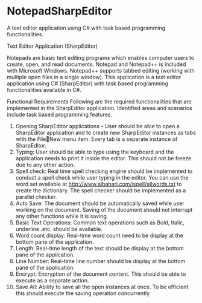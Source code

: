 # NotepadSharpEditor
A text editor application using C# with task based programming functionalities.

Text Editor Application (SharpEditor)

Notepads are basic text editing programs which enables computer users to create, open, and read documents. Notepad and Notepad++ is included with Microsoft Windows. Notepad++ supports tabbed editing (working with multiple open files in a single window). This application is a text editor application using C# (SharpEditor) with task based programming functionalities available in C#.  

Functional Requirements
Following are the required functionalities that are implemented in the SharpEditor application. Identified areas and scenarios include task based programming features.  

1.	Opening SharpEditor applications – User should be able to open a SharpEditor application and to create new SharpEditor instances as tabs with the FileNew menu item. Every tab is a separate instance of SharpEditor.
2.	Typing: User should be able to type using the keyboard and the application needs to print it inside the editor. This should not be freeze due to any other action.  
3.	Spell check: Real time spell checking engine should be implemented to conduct a spell check while user typing in the editor. You can use the word set available at http://www.albahari.com/ispell/allwords.txt to create the dictionary. The spell checker should be implemented as a parallel checker. 
4.	Auto Save: The document should be automatically saved while user working on the document. Saving of the document should not interrupt any other functions while it is saving. 
5.	Basic Text Operations: Common text operations such as Bold, Italic, underline..etc. should be available.  
6.	Word count display: Real-time word count need to be display at the bottom pane of the application.
7.	Length: Real-time length of the text should be display at the bottom pane of the application.
8.	Line Number: Real-time line number should be display at the bottom pane of the application. 
9.	Encrypt: Encryption of the document content. This should be able to execute as a separate action.  
10.	Save All: Ability to save all the open instances at once. To be efficient this should execute the saving operation concurrently
